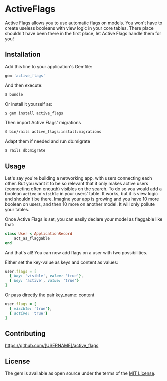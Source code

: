 # ActiveFlags
Active Flags allows you to use automatic flags on models. You won't have to create useless booleans with view logic in your core tables. There place shouldn't have been there in the first place, let Active Flags handle them for you!

## Installation
Add this line to your application's Gemfile:

```ruby
gem 'active_flags'
```

And then execute:
```bash
$ bundle
```

Or install it yourself as:
```bash
$ gem install active_flags
```

Then import Active Flags' migrations
```bash
$ bin/rails active_flags:install:migrations
```

Adapt them if needed and run db:migrate
```bash
$ rails db:migrate
```

## Usage
Let's say you're building a networking app, with users connecting each other.
But you want it to be so relevant that it only makes active users (connecting often enough) visibles on the search.
To do so you would add a boolean `active` or `visible` in your users' table.
It works, but it is view logic and shouldn't be there. Imagine your app is growing and you have 10 more boolean on users, and then 10 more on another model. It will only pollute your tables.

Once Active Flags is set, you can easily declare your model as flaggable like that:
```ruby
class User < ApplicationRecord
    act_as_flaggable
end
```

And that's all!
You can now add flags on a user with two possibilities.

Either set the key-value as keys and content as values:

```ruby
user.flags = [
  { key: 'visible', value: 'true'},
  { key: 'active', value: 'true'}
]
```

Or pass directly the pair key_name: content

```ruby
user.flags = [
  { visible: 'true'},
  { active: 'true'}
]
```

## Contributing
https://github.com/[USERNAME]/active_flags

## License
The gem is available as open source under the terms of the [MIT License](https://opensource.org/licenses/MIT).